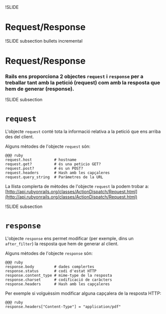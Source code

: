 !SLIDE
# Request/Response

!SLIDE subsection bullets incremental
# Request/Response

### Rails ens proporciona 2 objectes `request` i `response` per a treballar tant amb la petició (request) com amb la resposta que hem de generar (response).

!SLIDE subsection
# `request`

L'objecte `request` conté tota la informació relativa a la petició que ens
arriba des del client.

Alguns mètodes de l'objecte `request` són:

    @@@ ruby
    request.host          # hostname
    request.get?          # és una peticio GET?
    request.post?         # és un POST?
    request.headers       # Hash amb les capçaleres
    request.query_string  # Paràmetres de la URL

La llista complerta de mètodes de l'objecte `request` la podem trobar a:
[http://api.rubyonrails.org/classes/ActionDispatch/Request.html](http://api.rubyonrails.org/classes/ActionDispatch/Request.html)

!SLIDE subsection
# `response`

L'objecte `response` ens permet modificar (per exemple, dins un `after_filter`) la
resposta que hem de generar al client.

Alguns mètodes de l'objecte `response` són:

    @@@ ruby
    response.body         # dades complertes
    response.status       # codi d'estat HTTP
    response.content_type # mime-type de la resposta
    response.charset      # codificació de caràcters
    response.headers      # Hash amb les capçaleres

Per exemple si volguèssim modificar alguna capçalera de la resposta HTTP:

    @@@ ruby
    response.headers["Content-Type"] = "application/pdf"
